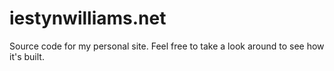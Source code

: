 iestynwilliams.net
==================

Source code for my personal site. Feel free to take a look around to see how it's built.